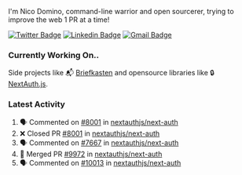 
I'm Nico Domino, command-line warrior and open sourcerer, trying to improve the web 1 PR at a time!

[![Twitter Badge](https://img.shields.io/badge/-@ndom91-1ca0f1?style=flat-square&labelColor=1ca0f1&logo=twitter&logoColor=white&link=https://twitter.com/ndom91)](https://twitter.com/ndom91) [![Linkedin Badge](https://img.shields.io/badge/-ndom91-blue?style=flat-square&logo=Linkedin&logoColor=white&link=https://www.linkedin.com/in/ndom91/)](https://www.linkedin.com/in/ndom91/) [![Gmail Badge](https://img.shields.io/badge/-yo@ndo.dev-c14438?style=flat-square&logo=mail.ru&logoColor=white&link=mailto:yo@ndo.dev)](mailto:yo@ndo.dev)

### Currently Working On..

Side projects like 📬 [Briefkasten](https://briefkastenhq.com) and opensource libraries like 🔒 [NextAuth.js](https://github.com/nextauthjs/next-auth).

<!--START_SECTION_PROFILE_VIEWS:readme-info-->
<!--END_SECTION_PROFILE_VIEWS:readme-info-->

<!--START_SECTION_DAILY_COMMIT:readme-info-->
<!--END_SECTION_DAILY_COMMIT:readme-info-->

<!--START_SECTION_WEEKLY_COMMIT:readme-info-->
<!--END_SECTION_WEEKLY_COMMIT:readme-info-->

### Latest Activity

<!--START_SECTION:activity-->
1. 🗣 Commented on [#8001](https://github.com/nextauthjs/next-auth/pull/8001#issuecomment-1962476655) in [nextauthjs/next-auth](https://github.com/nextauthjs/next-auth)
2. ❌ Closed PR [#8001](https://github.com/nextauthjs/next-auth/pull/8001) in [nextauthjs/next-auth](https://github.com/nextauthjs/next-auth)
3. 🗣 Commented on [#7667](https://github.com/nextauthjs/next-auth/pull/7667#issuecomment-1962455793) in [nextauthjs/next-auth](https://github.com/nextauthjs/next-auth)
4. 🎉 Merged PR [#9972](https://github.com/nextauthjs/next-auth/pull/9972) in [nextauthjs/next-auth](https://github.com/nextauthjs/next-auth)
5. 🗣 Commented on [#10013](https://github.com/nextauthjs/next-auth/issues/10013#issuecomment-1962449061) in [nextauthjs/next-auth](https://github.com/nextauthjs/next-auth)
<!--END_SECTION:activity-->
